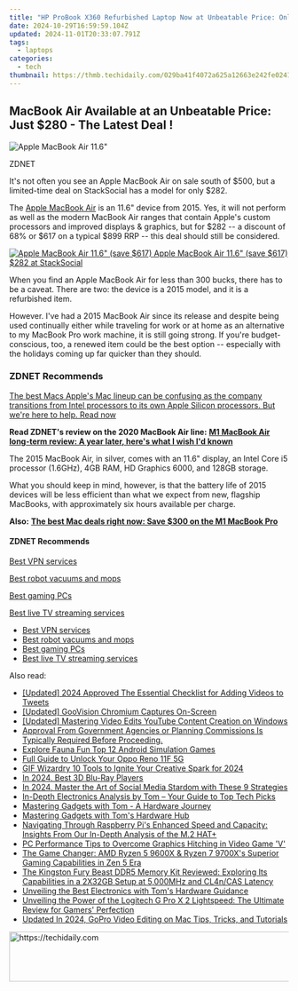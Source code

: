 ```yaml
---
title: "HP ProBook X360 Refurbished Laptop Now at Unbeatable Price: Only $230 - See Deals on ZDNet"
date: 2024-10-29T16:59:59.104Z
updated: 2024-11-01T20:33:07.791Z
tags:
  - laptops
categories:
  - tech
thumbnail: https://thmb.techidaily.com/029ba41f4072a625a12663e242fe0241f864e3cc7e4fb5de060add9d7faf8df5.jpg
---
```


## MacBook Air Available at an Unbeatable Price: Just $280 - The Latest Deal !

![Apple MacBook Air 11.6"](https://www.zdnet.com/a/img/resize/fe6b07fb516647041ae54e4cea60b38fb8656655/2022/10/21/33d15e0a-2593-4415-9ee1-a4954b346a8a/130.jpg?auto=webp&width=1280)

ZDNET

It's not often you see an Apple MacBook Air on sale south of $500, but a limited-time deal on StackSocial has a model for only $282.

The [Apple MacBook Air](https://stacksocial.com/sales/2015-apple-macbook-air-11-6-core-i5-1-6ghz-4gb-ram-128gb-ssd-mjvm2ll-a??sid=zd-%5F%5FCOM%5FCLICK%5FID%5F%5F-dtp&aid=a-ceempx7z) is an 11.6" device from 2015\. Yes, it will not perform as well as the modern MacBook Air ranges that contain Apple's custom processors and improved displays & graphics, but for $282 -- a discount of 68% or $617 on a typical $899 RRP -- this deal should still be considered. 

[![Apple MacBook Air 11.6" (save $617)](https://www.zdnet.com/a/img/resize/f0cdda933cfcb5760405e73e9589378db2b9d26e/2022/10/21/344c8e74-70bf-44da-8a5c-3705f949485f/131.jpg?auto=webp&fit=crop&height=172.5&width=294) Apple MacBook Air 11.6" (save $617) $282 at StackSocial](https://stacksocial.com/sales/2015-apple-macbook-air-11-6-core-i5-1-6ghz-4gb-ram-128gb-ssd-mjvm2ll-a??sid=zd-%5F%5FCOM%5FCLICK%5FID%5F%5F-dtp&aid=a-ceempx7z)

When you find an Apple MacBook Air for less than 300 bucks, there has to be a caveat. There are two: the device is a 2015 model, and it is a refurbished item. 

However. I've had a 2015 MacBook Air since its release and despite being used continually either while traveling for work or at home as an alternative to my MacBook Pro work machine, it is still going strong. If you're budget-conscious, too, a renewed item could be the best option -- especially with the holidays coming up far quicker than they should. 

### **ZDNET** Recommends

[The best Macs Apple's Mac lineup can be confusing as the company transitions from Intel processors to its own Apple Silicon processors. But we're here to help.  Read now](https://www.zdnet.com/article/best-mac/)

**Read ZDNET's review on the 2020 MacBook Air line:** [**M1 MacBook Air long-term review: A year later, here's what I wish I'd known**](https://www.zdnet.com/article/m1-macbook-air-long-term-review/)

The 2015 MacBook Air, in silver, comes with an 11.6" display, an Intel Core i5 processor (1.6GHz), 4GB RAM, HD Graphics 6000, and 128GB storage. 

What you should keep in mind, however, is that the battery life of 2015 devices will be less efficient than what we expect from new, flagship MacBooks, with approximately six hours available per charge. 

**Also:** [**The best Mac deals right now: Save $300 on the M1 MacBook Pro**](https://www.zdnet.com/article/best-macbook-deals/)

#### **ZDNET** Recommends

[Best VPN services](https://www.zdnet.com/article/best-vpn/ "Best VPN services")

[Best robot vacuums and mops](https://www.zdnet.com/article/best-robot-vacuum-mop/ "Best robot vacuums and mops")

[Best gaming PCs](https://www.zdnet.com/article/best-gaming-pc/ "Best gaming PCs")

[Best live TV streaming services](https://www.zdnet.com/article/best-live-tv-streaming-service/ "Best live TV streaming services")

* [Best VPN services](https://www.zdnet.com/article/best-vpn/ "Best VPN services")
* [Best robot vacuums and mops](https://www.zdnet.com/article/best-robot-vacuum-mop/ "Best robot vacuums and mops")
* [Best gaming PCs](https://www.zdnet.com/article/best-gaming-pc/ "Best gaming PCs")
* [Best live TV streaming services](https://www.zdnet.com/article/best-live-tv-streaming-service/ "Best live TV streaming services")

<ins class="adsbygoogle"
     style="display:block"
     data-ad-format="autorelaxed"
     data-ad-client="ca-pub-7571918770474297"
     data-ad-slot="1223367746"></ins>

<ins class="adsbygoogle"
     style="display:block"
     data-ad-client="ca-pub-7571918770474297"
     data-ad-slot="8358498916"
     data-ad-format="auto"
     data-full-width-responsive="true"></ins>

<span class="atpl-alsoreadstyle">Also read:</span>
<div><ul>
<li><a href="https://twitter-videos.techidaily.com/updated-2024-approved-the-essential-checklist-for-adding-videos-to-tweets/"><u>[Updated] 2024 Approved The Essential Checklist for Adding Videos to Tweets</u></a></li>
<li><a href="https://screen-activity-recording.techidaily.com/updated-goovision-chromium-captures-on-screen/"><u>[Updated] GooVision Chromium Captures On-Screen</u></a></li>
<li><a href="https://facebook-record-videos.techidaily.com/updated-mastering-video-edits-youtube-content-creation-on-windows/"><u>[Updated] Mastering Video Edits YouTube Content Creation on Windows</u></a></li>
<li><a href="https://hardware-reviews.techidaily.com/approval-from-government-agencies-or-planning-commissions-is-typically-required-before-proceeding/"><u>Approval From Government Agencies or Planning Commissions Is Typically Required Before Proceeding.</u></a></li>
<li><a href="https://visual-screen-recording.techidaily.com/explore-fauna-fun-top-12-android-simulation-games/"><u>Explore Fauna Fun Top 12 Android Simulation Games</u></a></li>
<li><a href="https://android-unlock.techidaily.com/full-guide-to-unlock-your-oppo-reno-11f-5g-by-drfone-android/"><u>Full Guide to Unlock Your Oppo Reno 11F 5G</u></a></li>
<li><a href="https://some-techniques.techidaily.com/gif-wizardry-10-tools-to-ignite-your-creative-spark-for-2024/"><u>GIF Wizardry 10 Tools to Ignite Your Creative Spark for 2024</u></a></li>
<li><a href="https://fox-blue.techidaily.com/in-2024-best-3d-blu-ray-players/"><u>In 2024, Best 3D Blu-Ray Players</u></a></li>
<li><a href="https://extra-support.techidaily.com/in-2024-master-the-art-of-social-media-stardom-with-these-9-strategies/"><u>In 2024, Master the Art of Social Media Stardom with These 9 Strategies</u></a></li>
<li><a href="https://hardware-reviews.techidaily.com/in-depth-electronics-analysis-by-tom-your-guide-to-top-tech-picks/"><u>In-Depth Electronics Analysis by Tom – Your Guide to Top Tech Picks</u></a></li>
<li><a href="https://hardware-reviews.techidaily.com/mastering-gadgets-with-tom-a-hardware-journey/"><u>Mastering Gadgets with Tom - A Hardware Journey</u></a></li>
<li><a href="https://hardware-reviews.techidaily.com/mastering-gadgets-with-toms-hardware-hub/"><u>Mastering Gadgets with Tom's Hardware Hub</u></a></li>
<li><a href="https://hardware-reviews.techidaily.com/navigating-through-raspberry-pis-enhanced-speed-and-capacity-insights-from-our-in-depth-analysis-of-the-m2-hatplus/"><u>Navigating Through Raspberry Pi's Enhanced Speed and Capacity: Insights From Our In-Depth Analysis of the M.2 HAT+</u></a></li>
<li><a href="https://win-blog.techidaily.com/pc-performance-tips-to-overcome-graphics-hitching-in-video-game-v/"><u>PC Performance Tips to Overcome Graphics Hitching in Video Game 'V'</u></a></li>
<li><a href="https://hardware-reviews.techidaily.com/the-game-changer-amd-ryzen-5-9600x-and-ryzen-7-9700xs-superior-gaming-capabilities-in-zen-5-era/"><u>The Game Changer: AMD Ryzen 5 9600X & Ryzen 7 9700X's Superior Gaming Capabilities in Zen 5 Era</u></a></li>
<li><a href="https://hardware-reviews.techidaily.com/the-kingston-fury-beast-ddr5-memory-kit-reviewed-exploring-its-capabilities-in-a-2x32gb-setup-at-5000mhz-and-cl4ncas-latency/"><u>The Kingston Fury Beast DDR5 Memory Kit Reviewed: Exploring Its Capabilities in a 2X32GB Setup at 5,000MHz and CL4n/CAS Latency</u></a></li>
<li><a href="https://hardware-reviews.techidaily.com/unveiling-the-best-electronics-with-toms-hardware-guidance/"><u>Unveiling the Best Electronics with Tom's Hardware Guidance</u></a></li>
<li><a href="https://hardware-reviews.techidaily.com/unveiling-the-power-of-the-logitech-g-pro-x-2-lightspeed-the-ultimate-review-for-gamers-perfection/"><u>Unveiling the Power of the Logitech G Pro X 2 Lightspeed: The Ultimate Review for Gamers' Perfection</u></a></li>
<li><a href="https://ai-video-tools.techidaily.com/updated-in-2024-gopro-video-editing-on-mac-tips-tricks-and-tutorials/"><u>Updated In 2024, GoPro Video Editing on Mac Tips, Tricks, and Tutorials</u></a></li>
</ul></div>

<!-- affiliate ads begin -->
<a href="https://appsumo.8odi.net/c/5597632/2123750/7443" target="_top" id="2123750">
  <img src="//a.impactradius-go.com/display-ad/7443-2123750" border="0" alt="https://techidaily.com" width="728" height="90"/>
</a>
<img height="0" width="0" src="https://appsumo.8odi.net/i/5597632/2123750/7443" style="position:absolute;visibility:hidden;" border="0" />
<!-- affiliate ads end -->

